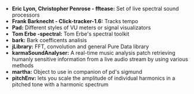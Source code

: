 * **Eric Lyon, Christopher Penrose - fftease:** Set of live spectral sound processors
* **Frank Barknecht - Click-tracker-1.6:** Tracks tempo
* **Pad:** Different styles of VU meters or signal visualizators
* **Tom Erbe -spectral:** Tom Erbe's spectral toolkit
* **bark:** Bark coefficents analisis
* **jLibrary:** FFT, convolution and general Pure Data library
* **karmaSoundAnalyser:** A real-time music analysis patch retrieving humanly sensitive information from a live audio stream by using various methods
* **martha:** Object to use in companion of pd's sigmund
* **pitchEnv:** lets you scale the amplitude of individual harmonics in a pitched tone with a harmonic spectrum
